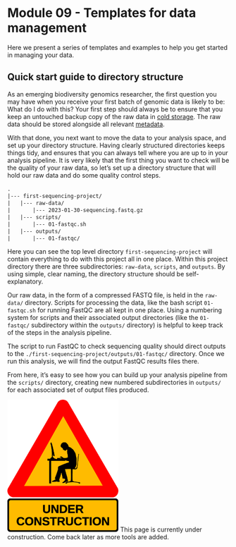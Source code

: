 # Module 09 - Templates for data management

Here we present a series of templates and examples to help you get started in managing your data.

## Quick start guide to directory structure

As an emerging biodiversity genomics researcher, the first question you may have when you receive your first batch of genomic data is likely to be: What do I do with this? Your first step should always be to ensure that you keep an untouched backup copy of the raw data in [cold storage](https://genomicsaotearoa.github.io/data-management-resources/modules/module03/). The raw data should be stored alongside all relevant [metadata](https://genomicsaotearoa.github.io/data-management-resources/modules/module07/).

With that done, you next want to move the data to your analysis space, and set up your directory structure. Having clearly structured directories keeps things tidy, and ensures that you can always tell where you are up to in your analysis pipeline. It is very likely that the first thing you want to check will be the quality of your raw data, so let’s set up a directory structure that will hold our raw data and do some quality control steps.

```
.
|--- first-sequencing-project/
|	|--- raw-data/
|		|--- 2023-01-30-sequencing.fastq.gz
|	|--- scripts/
|		|--- 01-fastqc.sh
|	|--- outputs/ 
|		|--- 01-fastqc/
```

Here you can see the top level directory `first-sequencing-project` will contain everything to do with this project all in one place. Within this project directory there are three subdirectories: `raw-data`, `scripts`, and `outputs`. By using simple, clear naming, the directory structure should be self-explanatory. 

Our raw data, in the form of a compressed FASTQ file, is held in the `raw-data/` directory. Scripts for processing the data, like the  bash script `01-fastqc.sh` for running FastQC are all kept in one place. Using a numbering system for scripts and their associated output directories (like the `01-fastqc/` subdirectory within the `outputs/` directory) is helpful to keep track of the steps in the analysis pipeline.

The script to run FastQC to check sequencing quality should direct outputs to the `./first-sequencing-project/outputs/01-fastqc/` directory. Once we run this analysis, we will find the output FastQC results files there.

From here, it’s easy to see how you can build up your analysis pipeline from the `scripts/` directory, creating new numbered subdirectories in `outputs/` for each associated set of output files produced.


<img src="https://github.com/GenomicsAotearoa/data-management-resources/blob/main/docs/figures/under-construction_geek_man_01.png?raw=true" alt="Under Construction sign" style="height:300px;">
This page is currently under construction. Come back later as more tools are added.
